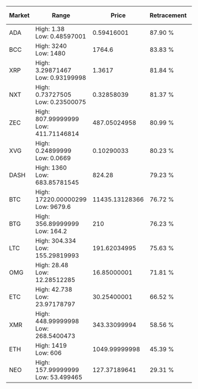 | Market | Range | Price| Retracement | Doubles to 50% |
| --- | --- | --- | --- | --- |
| ADA | High: 1.38<br />Low: 0.48597001 | 0.59416001 | 87.90 % | 1.57 |
| BCC | High: 3240<br />Low: 1480 | 1764.6 | 83.83 % | 1.34 |
| XRP | High: 3.29871467<br />Low: 0.93199998 | 1.3617 | 81.84 % | 1.55 |
| NXT | High: 0.73727505<br />Low: 0.23500075 | 0.32858039 | 81.37 % | 1.48 |
| ZEC | High: 807.99999999<br />Low: 411.71146814 | 487.05024958 | 80.99 % | 1.25 |
| XVG | High: 0.24899999<br />Low: 0.0669 | 0.10290033 | 80.23 % | 1.53 |
| DASH | High: 1360<br />Low: 683.85781545 | 824.28 | 79.23 % | 1.24 |
| BTC | High: 17220.00000299<br />Low: 9679.6 | 11435.13128366 | 76.72 % | 1.18 |
| BTG | High: 356.89999999<br />Low: 164.2 | 210 | 76.23 % | 1.24 |
| LTC | High: 304.334<br />Low: 155.29819993 | 191.62034995 | 75.63 % | 1.20 |
| OMG | High: 28.48<br />Low: 12.28512285 | 16.85000001 | 71.81 % | 1.21 |
| ETC | High: 42.738<br />Low: 23.97178797 | 30.25400001 | 66.52 % | 1.10 |
| XMR | High: 448.99999998<br />Low: 268.5400473 | 343.33099994 | 58.56 % | 1.04 |
| ETH | High: 1419<br />Low: 606 | 1049.99999998 | 45.39 % | 0.00 |
| NEO | High: 157.99999999<br />Low: 53.499465 | 127.37189641 | 29.31 % | 0.00 |
